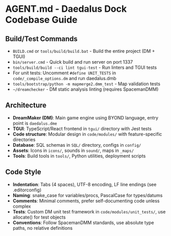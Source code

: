 # AGENT.md - Daedalus Dock Codebase Guide

## Build/Test Commands
- `BUILD.cmd` or `tools/build/build.bat` - Build the entire project (DM + TGUI)
- `bin/server.cmd` - Quick build and run server on port 1337
- `tools/build/build --ci lint tgui-test` - Run linters and TGUI tests
- For unit tests: Uncomment `#define UNIT_TESTS` in `code/_compile_options.dm` and run daedalus.dmb
- `tools/bootstrap/python -m mapmerge2.dmm_test` - Map validation tests
- `~/dreamchecker` - DM static analysis linting (requires SpacemanDMM)

## Architecture
- **DreamMaker (DM)**: Main game engine using BYOND language, entry point is `daedalus.dme`
- **TGUI**: TypeScript/React frontend in `tgui/` directory with Jest tests
- **Code structure**: Modular design in `code/modules/` with feature-specific directories
- **Database**: SQL schemas in `SQL/` directory, configs in `config/`
- **Assets**: Icons in `icons/`, sounds in `sound/`, maps in `_maps/`
- **Tools**: Build tools in `tools/`, Python utilities, deployment scripts

## Code Style
- **Indentation**: Tabs (4 spaces), UTF-8 encoding, LF line endings (see .editorconfig)
- **Naming**: snake_case for variables/procs, PascalCase for types/datums
- **Comments**: Minimal comments, prefer self-documenting code unless complex
- **Tests**: Custom DM unit test framework in `code/modules/unit_tests/`, use allocate() for test objects
- **Conventions**: Follow SpacemanDMM standards, use absolute type paths, no relative definitions
